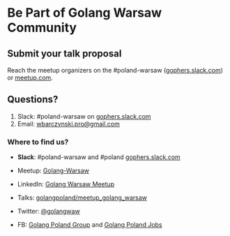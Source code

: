 # Be Part of Golang Warsaw Community

## Submit your talk proposal

Reach the meetup organizers on the #poland-warsaw ([gophers.slack.com](https://gophers.slack.com)) or [meetup.com](https://www.meetup.com/Golang-Warsaw/).

## Questions?

1. Slack: #poland-warsaw on [gophers.slack.com](https://gophers.slack.com)
2. Email: wbarczynski.pro@gmail.com

### Where to find us?

- **Slack**: #poland-warsaw and #poland [gophers.slack.com](https://gophers.slack.com)

- Meetup: [Golang-Warsaw](https://www.meetup.com/Golang-Warsaw/)
- LinkedIn: [Golang Warsaw Meetup](https://www.linkedin.com/company/golang-warsaw-meetup)
- Talks: [golangpoland/meetup_golang_warsaw](https://github.com/golangpoland/meetup_golang_warsaw)
- Twitter: [@golangwaw](https://twitter.com/golangwaw)
- FB: [Golang Poland Group](https://www.facebook.com/groups/1278049882223829/) and  [Golang Poland Jobs](https://www.facebook.com/groups/390362318197751/)
